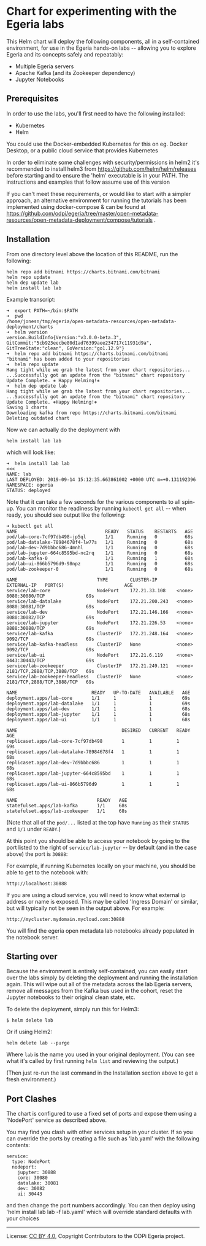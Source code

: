 <!-- SPDX-License-Identifier: CC-BY-4.0 -->
<!-- Copyright Contributors to the ODPi Egeria project. -->

# Chart for experimenting with the Egeria labs

This Helm chart will deploy the following components, all in a self-contained environment,
for use in the Egeria hands-on labs -- allowing you to explore Egeria and its concepts safely
and repeatably:

- Multiple Egeria servers
- Apache Kafka (and its Zookeeper dependency)
- Jupyter Notebooks

## Prerequisites

In order to use the labs, you'll first need to have the following installed:

- Kubernetes
- Helm

You could use the Docker-embedded Kubernetes for this on eg. Docker Desktop,
or a public cloud service that provides Kubernetes 

In order to eliminate some challenges with security/permissions in helm2 it's recommended to install
helm3 from https://github.com/helm/helm/releases before starting and to ensure the 'helm' executable is in your PATH. The
instructions and examples that follow assume use of this version

If you can't meet these requirements, or would like to start with a simpler approach,
an alternative environment for running the tutorials has been implemented using docker-compose & can be found at https://github.com/odpi/egeria/tree/master/open-metadata-resources/open-metadata-deployment/compose/tutorials .

## Installation

From one directory level above the location of this README, run the following:

```shell script
helm repo add bitnami https://charts.bitnami.com/bitnami
helm repo update
helm dep update lab
helm install lab lab
```
Example transcript:
```text
➜  export PATH=~/bin:$PATH
➜  pwd
/home/jonesn/tmp/egeria/open-metadata-resources/open-metadata-deployment/charts
➜  helm version
version.BuildInfo{Version:"v3.0.0-beta.3", GitCommit:"5cb923eecbe80d1ad76399aee234717c11931d9a", GitTreeState:"clean", GoVersion:"go1.12.9"}
➜  helm repo add bitnami https://charts.bitnami.com/bitnami
"bitnami" has been added to your repositories
➜  helm repo update
Hang tight while we grab the latest from your chart repositories...
...Successfully got an update from the "bitnami" chart repository
Update Complete. ⎈ Happy Helming!⎈
➜  helm dep update lab
Hang tight while we grab the latest from your chart repositories...
...Successfully got an update from the "bitnami" chart repository
Update Complete. ⎈Happy Helming!⎈
Saving 1 charts
Downloading kafka from repo https://charts.bitnami.com/bitnami
Deleting outdated chart
```
Now we can actually do the deployment with
```shell script
helm install lab lab
```
which will look like:
```text
➜  helm install lab lab                                                                                  <<<
NAME: lab
LAST DEPLOYED: 2019-09-14 15:12:35.663861002 +0000 UTC m=+0.131192396
NAMESPACE: egeria
STATUS: deployed
```
Note that it can take a few seconds for the various components to all spin-up. You can monitor
the readiness by running `kubectl get all` -- when ready, you should see output like the following:
```text
➜ kubectl get all
NAME                                READY   STATUS    RESTARTS   AGE
pod/lab-core-7cf97db498-jp5ql       1/1     Running   0          68s
pod/lab-datalake-78984678f4-lw77s   1/1     Running   0          68s
pod/lab-dev-7d9bbbc686-4mnhl        1/1     Running   0          68s
pod/lab-jupyter-664c8595bd-nc2rq    1/1     Running   0          68s
pod/lab-kafka-0                     1/1     Running   1          68s
pod/lab-ui-866b5796d9-98npz         1/1     Running   0          68s
pod/lab-zookeeper-0                 1/1     Running   0          68s

NAME                             TYPE        CLUSTER-IP       EXTERNAL-IP   PORT(S)                      AGE
service/lab-core                 NodePort    172.21.33.108    <none>        8080:30080/TCP               69s
service/lab-datalake             NodePort    172.21.200.243   <none>        8080:30081/TCP               69s
service/lab-dev                  NodePort    172.21.146.166   <none>        8080:30082/TCP               69s
service/lab-jupyter              NodePort    172.21.226.53    <none>        8888:30888/TCP               69s
service/lab-kafka                ClusterIP   172.21.248.164   <none>        9092/TCP                     69s
service/lab-kafka-headless       ClusterIP   None             <none>        9092/TCP                     69s
service/lab-ui                   NodePort    172.21.6.119     <none>        8443:30443/TCP               69s
service/lab-zookeeper            ClusterIP   172.21.249.121   <none>        2181/TCP,2888/TCP,3888/TCP   69s
service/lab-zookeeper-headless   ClusterIP   None             <none>        2181/TCP,2888/TCP,3888/TCP   69s

NAME                           READY   UP-TO-DATE   AVAILABLE   AGE
deployment.apps/lab-core       1/1     1            1           69s
deployment.apps/lab-datalake   1/1     1            1           69s
deployment.apps/lab-dev        1/1     1            1           68s
deployment.apps/lab-jupyter    1/1     1            1           68s
deployment.apps/lab-ui         1/1     1            1           68s

NAME                                      DESIRED   CURRENT   READY   AGE
replicaset.apps/lab-core-7cf97db498       1         1         1       69s
replicaset.apps/lab-datalake-78984678f4   1         1         1       68s
replicaset.apps/lab-dev-7d9bbbc686        1         1         1       68s
replicaset.apps/lab-jupyter-664c8595bd    1         1         1       68s
replicaset.apps/lab-ui-866b5796d9         1         1         1       68s

NAME                             READY   AGE
statefulset.apps/lab-kafka       1/1     68s
statefulset.apps/lab-zookeeper   1/1     68s
```
(Note that all of the `pod/...` listed at the top have `Running` as their `STATUS` and `1/1` under `READY`.)

At this point you should be able to access your notebook by going to the port listed to the right of
`service/lab-jupyter` -- by default (and in the case above) the port is `30888`:

For example, if running Kubernetes locally on your machine, you should be able to get to the notebook
with:

```text
http://localhost:30888
```
If you are using a cloud service, you will need to know what external ip address or name is exposed. This may be called 'Ingress Domain' or similar, but will typically not be seen in the output above. For example:
```
http://mycluster.mydomain.mycloud.com:30888
```

You will find the egeria open metadata lab notebooks already populated in the notebook server.
## Starting over

Because the environment is entirely self-contained, you can easily start over the labs simply
by deleting the deployment and running the installation again. This will wipe out all of the
metadata across the lab Egeria servers, remove all messages from the Kafka bus used in the cohort,
reset the Jupyter notebooks to their original clean state, etc.

To delete the deployment, simply run this for Helm3:

```shell script
$ helm delete lab
```
Or if using Helm2:
```$xslt
helm delete lab --purge
```

Where `lab` is the name you used in your original deployment. (You can see what it's called by first running `helm list` and reviewing the output.)

(Then just re-run the last command in the Installation section above to get a fresh environment.)
## Port Clashes
The chart is configured to use a fixed set of ports and expose them using a 'NodePort' service as described above.

You may find you clash with other services setup in your cluster. If so you can override the ports by creating a file such as 'lab.yaml' with the following contents:
```
service:
  type: NodePort
  nodeport:
    jupyter: 30888
    core: 30080
    datalake: 30081
    dev: 30082
    ui: 30443
```
and then change the port numbers accordingly.
You can then deploy using
'helm install lab lab -f lab.yaml' which will override standard defaults with your choices

----
License: [CC BY 4.0](https://creativecommons.org/licenses/by/4.0/),
Copyright Contributors to the ODPi Egeria project.
